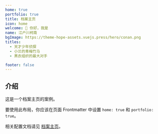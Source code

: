 ```yaml
---
home: true
portfolio: true
title: 档案主页
icon: home
welcome: 👋 你好，我是
name: 江户川柯南
bgImage: https://theme-hope-assets.vuejs.press/hero/conan.png
titles:
  - 天才少年侦探
  - 小兰的青梅竹马
  - 黑衣组织的最大对手

footer: false
---
```


## 介绍

这是一个档案主页的案例。

要使用此布局，你应该在页面 Frontmatter 中设置 `home: true` 和 `portfolio: true`。

相关配置文档请见 [档案主页](https://theme-hope.vuejs.press/zh/guide/blog/home.html#档案类型主页)。
